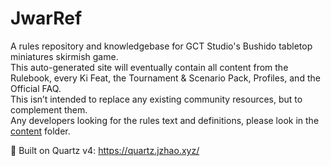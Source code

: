 # JwarRef
A rules repository and knowledgebase for GCT Studio's Bushido tabletop miniatures skirmish game.  
This auto-generated site will eventually contain all content from the Rulebook, every Ki Feat, the Tournament & Scenario Pack, Profiles, and the Official FAQ.  
This isn’t intended to replace any existing community resources, but to complement them.  
Any developers looking for the rules text and definitions, please look in the [content](https://github.com/GCT-Studios/JwarRef/tree/v4/content) folder.  

🔗 Built on Quartz v4: https://quartz.jzhao.xyz/
